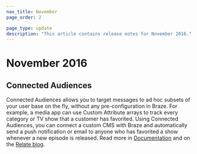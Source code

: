 ```yaml
---
nav_title: November
page_order: 2

page_type: update
description: "This article contains release notes for November 2016."
---
```


# November 2016

## Connected Audiences

Connected Audiences allows you to target messages to ad hoc subsets of your user base on the fly, without any pre-configuration in Braze. For example, a media app can use Custom Attribute arrays to track every category or TV show that a customer has favorited. Using Connected Audiences, you can connect a custom CMS with Braze and automatically send a push notification or email to anyone who has favorited a show whenever a new episode is released. Read more in [Documentation][12] and on the [Relate blog][13].

[12]: {{site.baseurl}}/developer_guide/rest_api/messaging/#connected-audience-object
[13]: https://www.braze.com/blog/connected-audiences/
